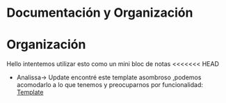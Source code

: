 # Documentación y Organización
# Organización
Hello intentemos utilizar esto como un mini bloc de notas
<<<<<<< HEAD
* Analissa-> Update encontré este template asombroso ,podemos acomodarlo a lo que tenemos y preocuparnos por funcionalidad: [Template](https://startbootstrap.com/previews/sb-admin)
